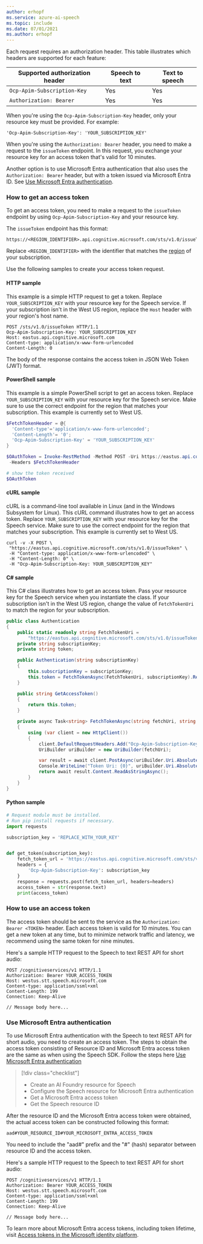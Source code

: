 ```yaml
---
author: erhopf
ms.service: azure-ai-speech
ms.topic: include
ms.date: 07/01/2021
ms.author: erhopf
---
```


Each request requires an authorization header. This table illustrates which headers are supported for each feature:

| Supported authorization header | Speech to text | Text to speech |
|------------------------|----------------|----------------|
| `Ocp-Apim-Subscription-Key` | Yes | Yes |
| `Authorization: Bearer` | Yes | Yes |

When you're using the `Ocp-Apim-Subscription-Key` header, only your resource key must be provided. For example:

```http
'Ocp-Apim-Subscription-Key': 'YOUR_SUBSCRIPTION_KEY'
```

When you're using the `Authorization: Bearer` header, you need to make a request to the `issueToken` endpoint. In this request, you exchange your resource key for an access token that's valid for 10 minutes.

Another option is to use Microsoft Entra authentication that also uses the `Authorization: Bearer` header, but with a token issued via Microsoft Entra ID. See [Use Microsoft Entra authentication](#use-microsoft-entra-authentication).

### How to get an access token

To get an access token, you need to make a request to the `issueToken` endpoint by using `Ocp-Apim-Subscription-Key` and your resource key.

The `issueToken` endpoint has this format:

```http
https://<REGION_IDENTIFIER>.api.cognitive.microsoft.com/sts/v1.0/issueToken
```

Replace `<REGION_IDENTIFIER>` with the identifier that matches the [region](../regions.md) of your subscription.

Use the following samples to create your access token request.

#### HTTP sample

This example is a simple HTTP request to get a token. Replace `YOUR_SUBSCRIPTION_KEY` with your resource key for the Speech service. If your subscription isn't in the West US region, replace the `Host` header with your region's host name.

```http
POST /sts/v1.0/issueToken HTTP/1.1
Ocp-Apim-Subscription-Key: YOUR_SUBSCRIPTION_KEY
Host: eastus.api.cognitive.microsoft.com
Content-type: application/x-www-form-urlencoded
Content-Length: 0
```

The body of the response contains the access token in JSON Web Token (JWT) format.

#### PowerShell sample

This example is a simple PowerShell script to get an access token. Replace `YOUR_SUBSCRIPTION_KEY` with your resource key for the Speech service. Make sure to use the correct endpoint for the region that matches your subscription. This example is currently set to West US.

```powershell
$FetchTokenHeader = @{
  'Content-type'='application/x-www-form-urlencoded';
  'Content-Length'= '0';
  'Ocp-Apim-Subscription-Key' = 'YOUR_SUBSCRIPTION_KEY'
}

$OAuthToken = Invoke-RestMethod -Method POST -Uri https://eastus.api.cognitive.microsoft.com/sts/v1.0/issueToken
 -Headers $FetchTokenHeader

# show the token received
$OAuthToken

```

#### cURL sample

cURL is a command-line tool available in Linux (and in the Windows Subsystem for Linux). This cURL command illustrates how to get an access token. Replace `YOUR_SUBSCRIPTION_KEY` with your resource key for the Speech service. Make sure to use the correct endpoint for the region that matches your subscription. This example is currently set to West US.

```console
curl -v -X POST \
 "https://eastus.api.cognitive.microsoft.com/sts/v1.0/issueToken" \
 -H "Content-type: application/x-www-form-urlencoded" \
 -H "Content-Length: 0" \
 -H "Ocp-Apim-Subscription-Key: YOUR_SUBSCRIPTION_KEY"
```

#### C# sample

This C# class illustrates how to get an access token. Pass your resource key for the Speech service when you instantiate the class. If your subscription isn't in the West US region, change the value of `FetchTokenUri` to match the region for your subscription.

```csharp
public class Authentication
{
    public static readonly string FetchTokenUri =
        "https://eastus.api.cognitive.microsoft.com/sts/v1.0/issueToken";
    private string subscriptionKey;
    private string token;

    public Authentication(string subscriptionKey)
    {
        this.subscriptionKey = subscriptionKey;
        this.token = FetchTokenAsync(FetchTokenUri, subscriptionKey).Result;
    }

    public string GetAccessToken()
    {
        return this.token;
    }

    private async Task<string> FetchTokenAsync(string fetchUri, string subscriptionKey)
    {
        using (var client = new HttpClient())
        {
            client.DefaultRequestHeaders.Add("Ocp-Apim-Subscription-Key", subscriptionKey);
            UriBuilder uriBuilder = new UriBuilder(fetchUri);

            var result = await client.PostAsync(uriBuilder.Uri.AbsoluteUri, null);
            Console.WriteLine("Token Uri: {0}", uriBuilder.Uri.AbsoluteUri);
            return await result.Content.ReadAsStringAsync();
        }
    }
}
```

#### Python sample

```python
# Request module must be installed.
# Run pip install requests if necessary.
import requests

subscription_key = 'REPLACE_WITH_YOUR_KEY'


def get_token(subscription_key):
    fetch_token_url = 'https://eastus.api.cognitive.microsoft.com/sts/v1.0/issueToken'
    headers = {
        'Ocp-Apim-Subscription-Key': subscription_key
    }
    response = requests.post(fetch_token_url, headers=headers)
    access_token = str(response.text)
    print(access_token)
```

### How to use an access token

The access token should be sent to the service as the `Authorization: Bearer <TOKEN>` header. Each access token is valid for 10 minutes. You can get a new token at any time, but to minimize network traffic and latency, we recommend using the same token for nine minutes.

Here's a sample HTTP request to the Speech to text REST API for short audio:

```http
POST /cognitiveservices/v1 HTTP/1.1
Authorization: Bearer YOUR_ACCESS_TOKEN
Host: westus.stt.speech.microsoft.com
Content-type: application/ssml+xml
Content-Length: 199
Connection: Keep-Alive

// Message body here...
```

### Use Microsoft Entra authentication

To use Microsoft Entra authentication with the Speech to text REST API for short audio, you need to create an access token.
The steps to obtain the access token consisting of Resource ID and  Microsoft Entra access token are the same as when using the Speech SDK.
Follow the steps here [Use Microsoft Entra authentication](../how-to-configure-azure-ad-auth.md)

> [!div class="checklist"]
>
> - Create an AI Foundry resource for Speech
> - Configure the Speech resource for Microsoft Entra authentication
> - Get a Microsoft Entra access token
> - Get the Speech resource ID

After the resource ID and the Microsoft Entra access token were obtained, the actual access token can be constructed following this format:
```http
aad#YOUR_RESOURCE_ID#YOUR_MICROSOFT_ENTRA_ACCESS_TOKEN
```
You need to include the "aad#" prefix and the "#" (hash) separator between resource ID and the access token.

Here's a sample HTTP request to the Speech to text REST API for short audio:

```http
POST /cognitiveservices/v1 HTTP/1.1
Authorization: Bearer YOUR_ACCESS_TOKEN
Host: westus.stt.speech.microsoft.com
Content-type: application/ssml+xml
Content-Length: 199
Connection: Keep-Alive

// Message body here...
```

To learn more about Microsoft Entra access tokens, including token lifetime, visit [Access tokens in the Microsoft identity platform](/azure/active-directory/develop/access-tokens).





